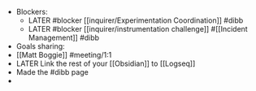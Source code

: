 - Blockers:
	- LATER #blocker [[inquirer/Experimentation Coordination]] #dibb
	- LATER #blocker [[inquirer/instrumentation challenge]] #[[Incident Management]] #dibb
- Goals sharing:
- [[Matt Boggie]] #meeting/1:1
- LATER Link the rest of your [[Obsidian]] to [[Logseq]]
- Made the #dibb page
-